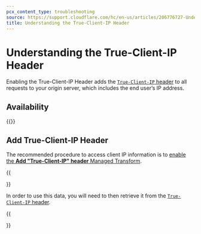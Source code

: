 ```yaml
---
pcx_content_type: troubleshooting
source: https://support.cloudflare.com/hc/en-us/articles/206776727-Understanding-the-True-Client-IP-Header
title: Understanding the True-Client-IP Header
---
```


# Understanding the True-Client-IP Header

Enabling the True-Client-IP Header adds the [`True-Client-IP` header](/fundamentals/reference/http-request-headers/#true-client-ip-enterprise-plan-only) to all requests to your origin server, which includes the end user’s IP address.

## Availability

{{<feature-table id="network.true_client_ip_header">}}

## Add True-Client-IP Header

The recommended procedure to access client IP information is to [enable the **Add "True-Client-IP" header** Managed Transform](/rules/transform/managed-transforms/reference/#add-true-client-ip-header).

{{<Aside type="note">}}

In order to use this data, you will need to then retrieve it from the [`True-Client-IP` header](/fundamentals/reference/http-request-headers/#cf-ipcountry).

{{</Aside>}}